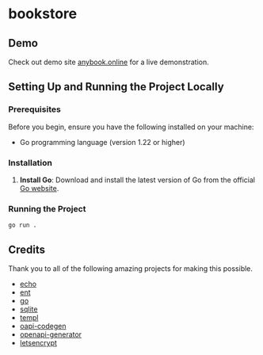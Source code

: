 # bookstore

## Demo
Check out demo site [anybook.online](https://anybook.online/) for a live demonstration.

## Setting Up and Running the Project Locally

### Prerequisites

Before you begin, ensure you have the following installed on your machine:

- Go programming language (version 1.22 or higher)


### Installation

1. **Install Go**: Download and install the latest version of Go from the official [Go website](https://golang.org/).


### Running the Project

```shell
go run .
```

## Credits

Thank you to all of the following amazing projects for making this possible.
- [echo](https://github.com/labstack/echo)
- [ent](https://github.com/ent/ent)
- [go](https://go.dev/)
- [sqlite](https://www.sqlite.org/)
- [templ](https://github.com/a-h/templ/)
- [oapi-codegen](https://github.com/deepmap/oapi-codegen/)
- [openapi-generator](https://openapi-generator.tech/)
- [letsencrypt](https://letsencrypt.org/)
